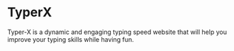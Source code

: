 # TyperX
Typer-X is a dynamic and engaging typing speed website that will help you improve your typing skills while having fun.
